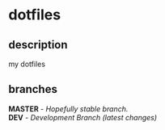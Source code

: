 # dotfiles

## description
my dotfiles

## branches
**MASTER** - _Hopefully stable branch._\
**DEV** - _Development Branch (latest changes)_
